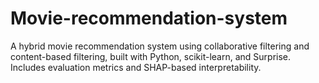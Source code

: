 # Movie-recommendation-system
A hybrid movie recommendation system using collaborative filtering and content-based filtering, built with Python, scikit-learn, and Surprise. Includes evaluation metrics and SHAP-based interpretability.
